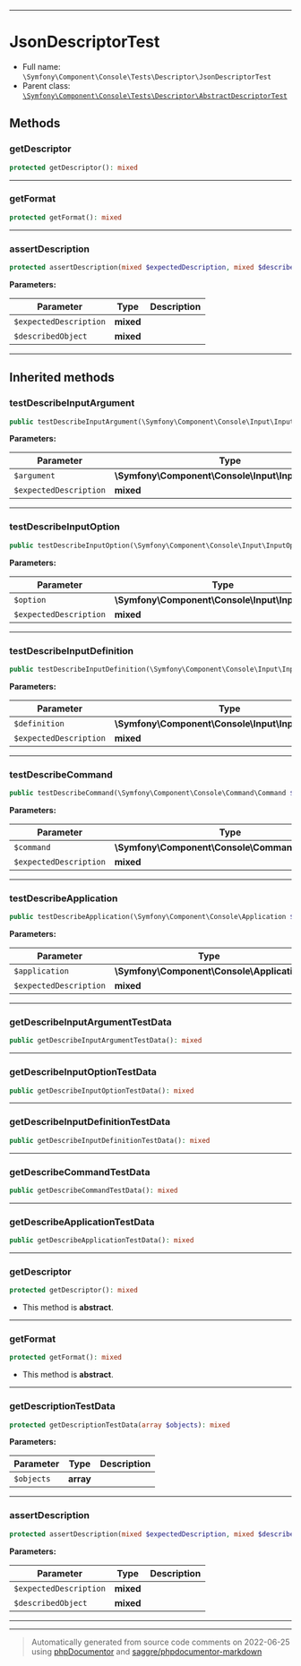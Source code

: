 ***

# JsonDescriptorTest





* Full name: `\Symfony\Component\Console\Tests\Descriptor\JsonDescriptorTest`
* Parent class: [`\Symfony\Component\Console\Tests\Descriptor\AbstractDescriptorTest`](./AbstractDescriptorTest.md)




## Methods


### getDescriptor



```php
protected getDescriptor(): mixed
```











***

### getFormat



```php
protected getFormat(): mixed
```











***

### assertDescription



```php
protected assertDescription(mixed $expectedDescription, mixed $describedObject): mixed
```








**Parameters:**

| Parameter | Type | Description |
|-----------|------|-------------|
| `$expectedDescription` | **mixed** |  |
| `$describedObject` | **mixed** |  |




***


## Inherited methods


### testDescribeInputArgument



```php
public testDescribeInputArgument(\Symfony\Component\Console\Input\InputArgument $argument, mixed $expectedDescription): mixed
```








**Parameters:**

| Parameter | Type | Description |
|-----------|------|-------------|
| `$argument` | **\Symfony\Component\Console\Input\InputArgument** |  |
| `$expectedDescription` | **mixed** |  |




***

### testDescribeInputOption



```php
public testDescribeInputOption(\Symfony\Component\Console\Input\InputOption $option, mixed $expectedDescription): mixed
```








**Parameters:**

| Parameter | Type | Description |
|-----------|------|-------------|
| `$option` | **\Symfony\Component\Console\Input\InputOption** |  |
| `$expectedDescription` | **mixed** |  |




***

### testDescribeInputDefinition



```php
public testDescribeInputDefinition(\Symfony\Component\Console\Input\InputDefinition $definition, mixed $expectedDescription): mixed
```








**Parameters:**

| Parameter | Type | Description |
|-----------|------|-------------|
| `$definition` | **\Symfony\Component\Console\Input\InputDefinition** |  |
| `$expectedDescription` | **mixed** |  |




***

### testDescribeCommand



```php
public testDescribeCommand(\Symfony\Component\Console\Command\Command $command, mixed $expectedDescription): mixed
```








**Parameters:**

| Parameter | Type | Description |
|-----------|------|-------------|
| `$command` | **\Symfony\Component\Console\Command\Command** |  |
| `$expectedDescription` | **mixed** |  |




***

### testDescribeApplication



```php
public testDescribeApplication(\Symfony\Component\Console\Application $application, mixed $expectedDescription): mixed
```








**Parameters:**

| Parameter | Type | Description |
|-----------|------|-------------|
| `$application` | **\Symfony\Component\Console\Application** |  |
| `$expectedDescription` | **mixed** |  |




***

### getDescribeInputArgumentTestData



```php
public getDescribeInputArgumentTestData(): mixed
```











***

### getDescribeInputOptionTestData



```php
public getDescribeInputOptionTestData(): mixed
```











***

### getDescribeInputDefinitionTestData



```php
public getDescribeInputDefinitionTestData(): mixed
```











***

### getDescribeCommandTestData



```php
public getDescribeCommandTestData(): mixed
```











***

### getDescribeApplicationTestData



```php
public getDescribeApplicationTestData(): mixed
```











***

### getDescriptor



```php
protected getDescriptor(): mixed
```




* This method is **abstract**.






***

### getFormat



```php
protected getFormat(): mixed
```




* This method is **abstract**.






***

### getDescriptionTestData



```php
protected getDescriptionTestData(array $objects): mixed
```








**Parameters:**

| Parameter | Type | Description |
|-----------|------|-------------|
| `$objects` | **array** |  |




***

### assertDescription



```php
protected assertDescription(mixed $expectedDescription, mixed $describedObject): mixed
```








**Parameters:**

| Parameter | Type | Description |
|-----------|------|-------------|
| `$expectedDescription` | **mixed** |  |
| `$describedObject` | **mixed** |  |




***


***
> Automatically generated from source code comments on 2022-06-25 using [phpDocumentor](http://www.phpdoc.org/) and [saggre/phpdocumentor-markdown](https://github.com/Saggre/phpDocumentor-markdown)
